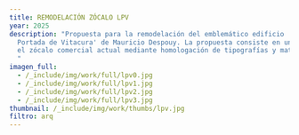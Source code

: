 ```yaml
---
title: REMODELACIÓN ZÓCALO LPV
year: 2025
description: "Propuesta para la remodelación del emblemático edificio 'La
  Portada de Vitacura' de Mauricio Despouy. La propuesta consiste en uniformar
  el zócalo comercial actual mediante homologación de tipografías y materiales.
  "
imagen_full:
  - /_include/img/work/full/lpv0.jpg
  - /_include/img/work/full/lpv1.jpg
  - /_include/img/work/full/lpv2.jpg
  - /_include/img/work/full/lpv3.jpg
thumbnail: /_include/img/work/thumbs/lpv.jpg
filtro: arq
---
```

